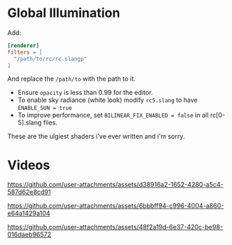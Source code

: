 # Global Illumination

Add:

```toml
[renderer]
filters = [
  "/path/to/rc/rc.slangp"
]
```

And replace the `/path/to` with the path to it.

- Ensure `opacity` is less than 0.99 for the editor.
- To enable sky radiance (white look) modify `rc5.slang` to have `ENABLE_SUN = true`
- To improve performance, set `BILINEAR_FIX_ENABLED = false` in all rc[0-5].slang files.

These are the ulgiest shaders i've ever written and i'm sorry.

# Videos


https://github.com/user-attachments/assets/d38916a2-1652-4280-a5c4-587d62e8cd91


https://github.com/user-attachments/assets/6bbbff94-c996-4004-a860-e64a1429a104


https://github.com/user-attachments/assets/48f2a19d-6e37-420c-be98-016daeb96572
